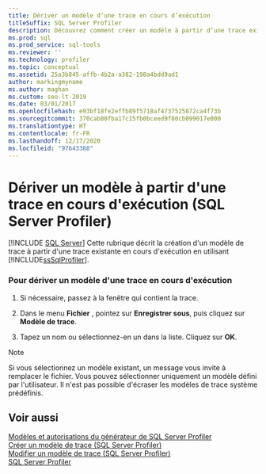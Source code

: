 ```yaml
---
title: Dériver un modèle d’une trace en cours d’exécution
titleSuffix: SQL Server Profiler
description: Découvrez comment créer un modèle à partir d’une trace existante dans SQL Server Profiler pendant que la trace est en cours d’exécution.
ms.prod: sql
ms.prod_service: sql-tools
ms.reviewer: ''
ms.technology: profiler
ms.topic: conceptual
ms.assetid: 25a3b845-affb-4b2a-a382-198a4bdd9ad1
author: markingmyname
ms.author: maghan
ms.custom: seo-lt-2019
ms.date: 03/01/2017
ms.openlocfilehash: e93bf18fe2effb89f5718af4737525872ca4f73b
ms.sourcegitcommit: 370cab80fba17c15fb0bceed9f80cb099017e000
ms.translationtype: HT
ms.contentlocale: fr-FR
ms.lasthandoff: 12/17/2020
ms.locfileid: "97643388"
---
```

# <a name="derive-a-template-from-a-running-trace-sql-server-profiler"></a>Dériver un modèle à partir d'une trace en cours d'exécution (SQL Server Profiler)
 [!INCLUDE [SQL Server](../../includes/applies-to-version/sqlserver.md)]
  Cette rubrique décrit la création d'un modèle de trace à partir d'une trace existante en cours d'exécution en utilisant [!INCLUDE[ssSqlProfiler](../../includes/sssqlprofiler-md.md)].  
  
### <a name="to-derive-a-template-from-a-running-trace"></a>Pour dériver un modèle d'une trace en cours d'exécution  
  
1.  Si nécessaire, passez à la fenêtre qui contient la trace.  
  
2.  Dans le menu **Fichier** , pointez sur **Enregistrer sous**, puis cliquez sur **Modèle de trace**.  
  
3.  Tapez un nom ou sélectionnez-en un dans la liste. Cliquez sur **OK**.  
  
> [!NOTE]  
>  Si vous sélectionnez un modèle existant, un message vous invite à remplacer le fichier. Vous pouvez sélectionner uniquement un modèle défini par l'utilisateur. Il n'est pas possible d'écraser les modèles de trace système prédéfinis.  
  
## <a name="see-also"></a>Voir aussi  
 [Modèles et autorisations du générateur de SQL Server Profiler](../../tools/sql-server-profiler/sql-server-profiler-templates-and-permissions.md)   
 [Créer un modèle de trace &#40;SQL Server Profiler&#41;](../../tools/sql-server-profiler/create-a-trace-template-sql-server-profiler.md)   
 [Modifier un modèle de trace &#40;SQL Server Profiler&#41;](./modify-trace-templates.md)   
 [SQL Server Profiler](../../tools/sql-server-profiler/sql-server-profiler.md)  
  
